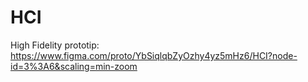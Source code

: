 # HCI

High Fidelity prototip:  
https://www.figma.com/proto/YbSiqlqbZyOzhy4yz5mHz6/HCI?node-id=3%3A6&scaling=min-zoom

